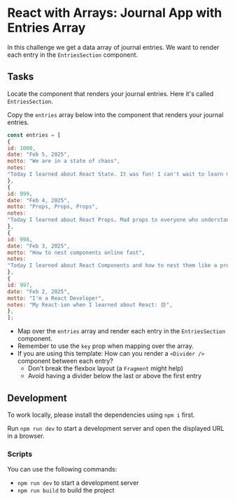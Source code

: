 # React with Arrays: Journal App with Entries Array

In this challenge we get a data array of journal entries. We want to render each entry in the `EntriesSection` component.

## Tasks

Locate the component that renders your journal entries. Here it's called `EntriesSection`.

Copy the `entries` array below into the component that renders your journal entries.

```jsx
const entries = [
{
id: 1000,
date: "Feb 5, 2025",
motto: "We are in a state of chaos",
notes:
"Today I learned about React State. It was fun! I can't wait to learn more.",
},
{
id: 999,
date: "Feb 4, 2025",
motto: "Props, Props, Props",
notes:
"Today I learned about React Props. Mad props to everyone who understands this!",
},
{
id: 998,
date: "Feb 3, 2025",
motto: "How to nest components online fast",
notes:
"Today I learned about React Components and how to nest them like a pro. Application design is so much fun!",
},
{
id: 997,
date: "Feb 2, 2025",
motto: "I'm a React Developer",
notes: "My React-ion when I learned about React: 😍",
},
];

```

- Map over the `entries` array and render each entry in the `EntriesSection` component.
- Remember to use the `key` prop when mapping over the array.
- If you are using this template: How can you render a `<Divider />` component between each entry?
  - Don't break the flexbox layout (a `Fragment` might help)
  - Avoid having a divider below the last or above the first entry

## Development

To work locally, please install the dependencies using `npm i` first.

Run `npm run dev` to start a development server and open the displayed URL in a browser.




### Scripts

You can use the following commands:

- `npm run dev` to start a development server
- `npm run build` to build the project
```
